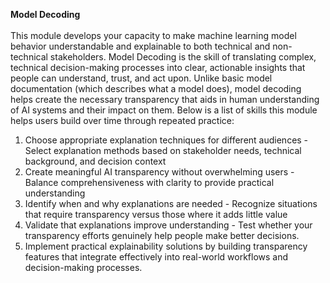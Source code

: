 **Model Decoding** </br> </br>
This module develops your capacity to make machine learning model behavior understandable and explainable to both technical and non-technical stakeholders. Model Decoding is the skill of translating complex, technical decision-making processes into clear, actionable insights that people can understand, trust, and act upon. Unlike basic model documentation (which describes what a model does), model decoding helps create the necessary transparency that aids in human understanding of AI systems and their impact on them. Below is a list of skills this module helps users build over time through repeated practice:
1. Choose appropriate explanation techniques for different audiences - Select explanation methods based on stakeholder needs, technical background, and decision context
2. Create meaningful AI transparency without overwhelming users - Balance comprehensiveness with clarity to provide practical understanding
3. Identify when and why explanations are needed - Recognize situations that require transparency versus those where it adds little value
4. Validate that explanations improve understanding - Test whether your transparency efforts genuinely help people make better decisions.
5. Implement practical explainability solutions by building transparency features that integrate effectively into real-world workflows and decision-making processes.
